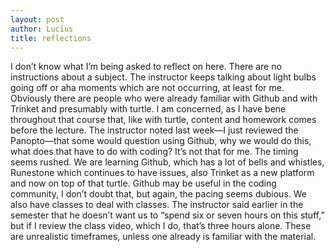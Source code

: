 ```yaml
---
layout: post
author: Lucius
title: reflections
---
```


I don’t know what I’m being asked to reflect on here. There are no instructions about a subject. The instructor keeps talking about light bulbs going off or aha moments which are not occurring, at least for me. Obviously there are people who were already familiar with Github and with Trinket and presumably with turtle. I am concerned, as I have bene throughout that course that, like with turtle, content and homework comes before the lecture. 
The instructor noted last week—I just reviewed the Panopto—that some would question using Github, why we would do this, what does that have to do with coding? It’s not that for me. The timing seems rushed. We are learning Github, which has a lot of bells and whistles, Runestone which continues to have issues, also Trinket as a new platform and now on top of that turtle. Github may be useful in the coding community, I don’t doubt that, but again, the pacing seems dubious. We also have classes to deal with classes. The instructor said earlier in the semester that he doesn’t want us to “spend six or seven hours on this stuff,” but if I review the class video, which I do, that’s three hours alone. These are unrealistic timeframes, unless one already is familiar with the material.
